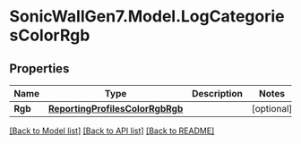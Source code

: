 # SonicWallGen7.Model.LogCategoriesColorRgb

## Properties

Name | Type | Description | Notes
------------ | ------------- | ------------- | -------------
**Rgb** | [**ReportingProfilesColorRgbRgb**](ReportingProfilesColorRgbRgb.md) |  | [optional] 

[[Back to Model list]](../README.md#documentation-for-models) [[Back to API list]](../README.md#documentation-for-api-endpoints) [[Back to README]](../README.md)

